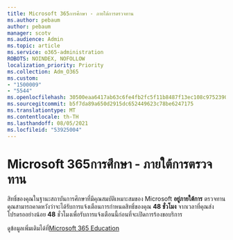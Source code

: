 ```yaml
---
title: Microsoft 365การศึกษา - ภายใต้การตรวจทาน
ms.author: pebaum
author: pebaum
manager: scotv
ms.audience: Admin
ms.topic: article
ms.service: o365-administration
ROBOTS: NOINDEX, NOFOLLOW
localization_priority: Priority
ms.collection: Adm_O365
ms.custom:
- "1500009"
- "5544"
ms.openlocfilehash: 30500eaa6417ab63c6fe4fb2fc5f11b8487f13ec108c9752390825a36e3adc6b
ms.sourcegitcommit: b5f7da89a650d2915dc652449623c78be6247175
ms.translationtype: MT
ms.contentlocale: th-TH
ms.lasthandoff: 08/05/2021
ms.locfileid: "53925004"
---
```

# <a name="microsoft-365-for-education---under-review"></a>Microsoft 365การศึกษา - ภายใต้การตรวจทาน

สิทธิ์ของคุณในฐานะสถาบันการศึกษาที่มีคุณสมบัติเหมาะสมของ Microsoft **อยู่ภายใต้การ** ตรวจทาน คุณสามารถคาดหวังว่าจะได้รับการแจ้งเตือนการกําหนดสิทธิ์ของคุณ **48 ชั่วโมง** จากเวลาที่คุณส่ง โปรดรออย่างน้อย **48** ชั่วโมงเพื่อรับการแจ้งเตือนนี้ก่อนที่จะเปิดการร้องขอบริการ

ดูข้อมูลเพิ่มเติมได้ที่[Microsoft 365 Education](https://www.microsoft.com/education/buy-license/microsoft365)
